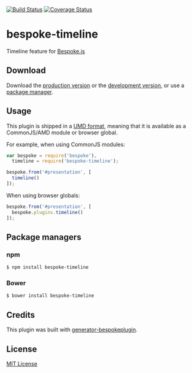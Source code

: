 [![Build Status](https://secure.travis-ci.org/OliBridgman/bespoke-timeline.png?branch=master)](https://travis-ci.org/OliBridgman/bespoke-timeline) [![Coverage Status](https://coveralls.io/repos/OliBridgman/bespoke-timeline/badge.png)](https://coveralls.io/r/OliBridgman/bespoke-timeline)

# bespoke-timeline

Timeline feature for [Bespoke.js](http://markdalgleish.com/projects/bespoke.js)

## Download

Download the [production version][min] or the [development version][max], or use a [package manager](#package-managers).

[min]: https://raw.github.com/OliBridgman/bespoke-timeline/master/dist/bespoke-timeline.min.js
[max]: https://raw.github.com/OliBridgman/bespoke-timeline/master/dist/bespoke-timeline.js

## Usage

This plugin is shipped in a [UMD format](https://github.com/umdjs/umd), meaning that it is available as a CommonJS/AMD module or browser global.

For example, when using CommonJS modules:

```js
var bespoke = require('bespoke'),
  timeline = require('bespoke-timeline');

bespoke.from('#presentation', [
  timeline()
]);
```

When using browser globals:

```js
bespoke.from('#presentation', [
  bespoke.plugins.timeline()
]);
```

## Package managers

### npm

```bash
$ npm install bespoke-timeline
```

### Bower

```bash
$ bower install bespoke-timeline
```

## Credits

This plugin was built with [generator-bespokeplugin](https://github.com/markdalgleish/generator-bespokeplugin).

## License

[MIT License](http://en.wikipedia.org/wiki/MIT_License)
